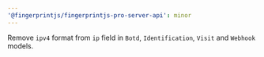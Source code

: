 ```yaml
---
'@fingerprintjs/fingerprintjs-pro-server-api': minor
---
```


Remove `ipv4` format from `ip` field in `Botd`, `Identification`, `Visit` and `Webhook` models.